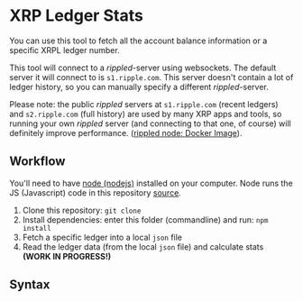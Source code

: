 # XRP Ledger Stats

You can use this tool to fetch all the account balance information or a specific XRPL ledger number.

This tool will connect to a _rippled_-server using websockets. The default server it will connect to is `s1.ripple.com`. This server doesn't contain a lot of ledger history, so you can manually specify a different _rippled_-server. 

Please note: the public _rippled_ servers at `s1.ripple.com` (recent ledgers) and `s2.ripple.com` (full history) are used by many XRP apps and tools, so running your own _rippled_ server (and connecting to that one, of course) will definitely improve performance. ([rippled node: Docker Image](https://github.com/WietseWind/docker-rippled)).

## Workflow

You'll need to have [node (nodejs)](https://nodejs.org/en/download/) installed on your computer. Node runs the JS (Javascript) code in this repository [source]().

1. Clone this repository: 
`git clone `
2. Install dependencies: enter this folder (commandline) and run:
`npm install`
3. Fetch a specific ledger into a local `json` file
4. Read the ledger data (from the local `json` file) and calculate stats **(WORK IN PROGRESS!)**

## Syntax